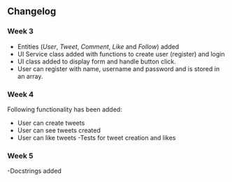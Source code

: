 ## Changelog

### Week 3

- Entities (*User*, *Tweet*, *Comment*, *Like* and *Follow*) added
- UI Service class added with functions to create user (register) and login
- UI class added to display form and handle button click. 
- User can register with name, username and password and is stored in an array. 


### Week 4
Following functionality has been added:
- User can create tweets
- User can see tweets created
- User can like tweets
-Tests for tweet creation and likes

### Week 5
-Docstrings added
